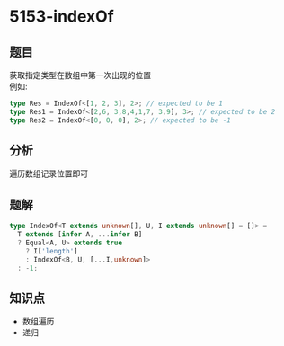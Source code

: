 # 5153-indexOf
## 题目
获取指定类型在数组中第一次出现的位置  
例如:
```ts
type Res = IndexOf<[1, 2, 3], 2>; // expected to be 1
type Res1 = IndexOf<[2,6, 3,8,4,1,7, 3,9], 3>; // expected to be 2
type Res2 = IndexOf<[0, 0, 0], 2>; // expected to be -1
```
## 分析
遍历数组记录位置即可
## 题解
```ts
type IndexOf<T extends unknown[], U, I extends unknown[] = []> =
  T extends [infer A, ...infer B]
  ? Equal<A, U> extends true
    ? I['length']
    : IndexOf<B, U, [...I,unknown]>
  : -1;
```
## 知识点
- 数组遍历
- 递归